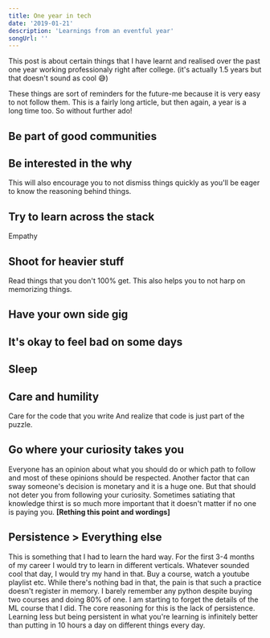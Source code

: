 ```yaml
---
title: One year in tech
date: '2019-01-21'
description: 'Learnings from an eventful year'
songUrl: ''
---
```


This post is about certain things that I have learnt and realised over the past one year working professionaly right after college. (it's actually 1.5 years but that doesn't sound as cool 😅)

These things are sort of reminders for the future-me because it is very easy to not follow them. This is a fairly long article, but then again, a year is a long time too.
So without further ado!

## Be part of good communities

## Be interested in the why

This will also encourage you to not dismiss things quickly as you'll be eager to know the reasoning behind things.

## Try to learn across the stack

Empathy

## Shoot for heavier stuff

Read things that you don't 100% get. This also helps you to not harp on memorizing things.

## Have your own side gig

## It's okay to feel bad on some days

## Sleep

## Care and humility
Care for the code that you write
And realize that code is just part of the puzzle.

## Go where your curiosity takes you

Everyone has an opinion about what you should do or which path to follow and most of these opinions should be respected. Another factor that can sway someone's decision is monetary and it is a huge one. But that should not deter you from following your curiosity. Sometimes satiating that knowledge thirst is so much more important that it doesn't matter if no one is paying you. **[Rething this point and wordings]**

## Persistence > Everything else

This is something that I had to learn the hard way. For the first 3-4 months of my career I would try to learn in different verticals. Whatever sounded cool that day, I would try my hand in that. Buy a course, watch a youtube playlist etc. While there's nothing bad in that, the pain is that such a practice doesn't register in memory. I barely remember any python despite buying two courses and doing 80% of one. I am starting to forget the details of the ML course that I did. The core reasoning for this is the lack of persistence. Learning less but being persistent in what you're learning is infinitely better than putting in 10 hours a day on different things every day.
